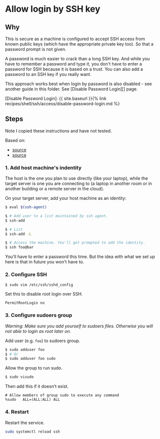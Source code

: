 # Allow login by SSH key

## Why

This is secure as a machine is configured to accept SSH access from known public keys (which have the appropriate private key too). So that a password prompt is not given. 

A password is much easier to crack than a long SSH key. And while you have to remember a password and type it, you don't have to enter a password for SSH because it is based on a trust. You can also add a password to an SSH key if you really want.

This approach works best when login by password is also disabled - see another guide in this folder. See [Disable Password Login][] page.

[Disable Password Login]: {{ site.baseurl }}{% link recipes/shell/ssh/access/disable-password-login.md %}


## Steps

Note I copied these instructions and have not tested.

Based on:

- [source](https://www.cyberciti.biz/faq/how-to-set-up-ssh-keys-on-linux-unix/)
- [source](https://www.cyberciti.biz/faq/how-to-create-a-sudo-user-on-ubuntu-linux-server/)

### 1. Add host machine's indentity

The host is the one you plan to use directly (like your laptop), while the target server is one you are connecting to (a laptop in another room or in another building or a remote server in the cloud).

On your target server, add your host machine as an identity:

```sh
$ eval $(ssh-agent)

$ # Add user to a list maintained by ssh agent.
$ ssh-add

$ # List
$ ssh-add -L

$ # Access the machine. You'll get prompted to add the identity.
$ ssh foo@bar
```

You'll have to enter a password this time. But the idea with what we set up here is that in future you won't have to.

### 2. Configure SSH

```sh
$ sudo vim /etc/ssh/sshd_config
```

Set this to disable root login over SSH.

```
PermitRootLogin no
```

### 3. Configure sudoers group

_Warning: Make sure you add yourself to sudoers files. Otherwise you will not able to login as root later on._

Add user (e.g. `foo`) to sudoers group.

```sh
$ sudo adduser foo
$ # Or
$ sudo adduser foo sudo
```

Allow the group to run sudo.

```sh
$ sudo visudo
```

Then add this if it doesn't exist.

```
# Allow members of group sudo to execute any command
%sudo	ALL=(ALL:ALL) ALL
```

### 4. Restart

Restart the service.

```sh
sudo systemctl reload ssh
```
